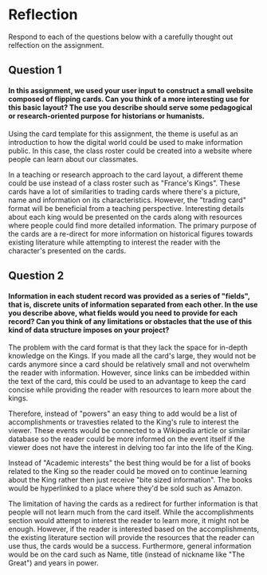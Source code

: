 # Reflection

Respond to each of the questions below with a carefully thought out relfection on the assignment.

## Question 1
#### In this assignment, we used your user input to construct a small website composed of flipping cards. Can you think of a more interesting use for this basic layout? The use you describe should serve some pedagogical or research-oriented purpose for historians or humanists.
Using the card template for this assignment, the theme is useful as an introduction to how the digital world could be used to make information public. In this case, the class roster could be created into a website where people can learn about our classmates.

In a teaching or research approach to the card layout, a different theme could be use instead of a class roster such as "France's Kings". These cards have a lot of similarities to trading cards where there's a picture, name and information on its characteristics. However, the "trading card" format will be beneficial from a teaching perspective. Interesting details about each king would be presented on the cards along with resources where people could find more detailed information. The primary purpose of the cards are a re-direct for more information on historical figures towards existing literature while attempting to interest the reader with the character's presented on the cards.

## Question 2
#### Information in each student record was provided as a series of "fields", that is, discrete units of information separated from each other. In the use you describe above, what fields would you need to provide for each record? Can you think of any limitations or obstacles that the use of this kind of data structure imposes on your project?


The problem with the card format is that they lack the space for in-depth knowledge on the Kings. If you made all the card's large, they would not be cards anymore since a card should be relatively small and not overwhelm the reader with information. However, since links can be imbedded within the text of the card, this could be used to an advantage to keep the card concise while providing the reader with resources to learn more about the kings.

Therefore, instead of "powers" an easy thing to add would be a list of accomplishments or travesties related to the King's rule to interest the viewer. These events would be connected to a Wikipedia article or similar database so the reader could be more informed on the event itself if the viewer does not have the interest in delving too far into the life of the King.  

 Instead of "Academic interests" the best thing would be for a list of books related to the King so the reader could be moved on to continue learning about the King rather then just receive "bite sized information". The books would be hyperlinked to a place where they'd be sold such as Amazon.

 The limitation of having the cards as a redirect for further information is that people will not learn much from the card itself. While the accomplishments section would attempt to interest the reader to learn more, it might not be enough. However, if the reader is interested based on the accomplishments, the existing literature section will provide the resources that the reader can use thus, the cards would be a success. Furthermore, general information would be on the card such as Name, title (instead of nickname like "The Great") and years in power.
